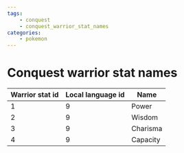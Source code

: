 ```yaml
---
tags:
    - conquest
    - conquest_warrior_stat_names
categories:
    - pokemon
---
```


# Conquest warrior stat names

| **Warrior stat id** | **Local language id** |   **Name**   |
|---------------------|-----------------------|--------------|
| 1               | 9                 | Power    |
| 2               | 9                 | Wisdom   |
| 3               | 9                 | Charisma |
| 4               | 9                 | Capacity |
